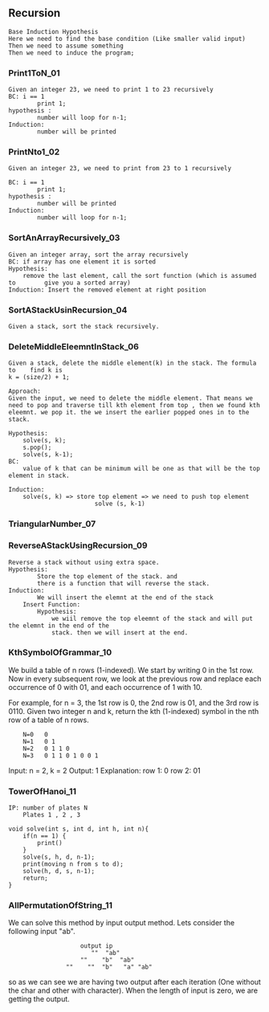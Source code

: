 ## Recursion
	Base Induction Hypothesis
	Here we need to find the base condition (Like smaller valid input)
	Then we need to assume something
	Then we need to induce the program;
### Print1ToN_01
	Given an integer 23, we need to print 1 to 23 recursively
	BC: i == 1
			print 1;
	hypothesis : 
			number will loop for n-1;
	Induction:
			number will be printed				
	
### PrintNto1_02
	Given an integer 23, we need to print from 23 to 1 recursively
	
	BC: i == 1
			print 1;
	hypothesis : 
			number will be printed
	Induction:
			number will loop for n-1;
	
### SortAnArrayRecursively_03		
	Given an integer array, sort the array recursively
	BC: if array has one element it is sorted
	Hypothesis:
		remove the last element, call the sort function (which is assumed to 		give you a sorted array)
	Induction: Insert the removed element at right position	

### SortAStackUsinRecursion_04		
	Given a stack, sort the stack recursively.

### DeleteMiddleEleemntInStack_06
	Given a stack, delete the middle element(k) in the stack. The formula to 	find k is 
	k = (size/2) + 1;
	
	Approach:
	Given the input, we need to delete the middle element. That means we need to pop and traverse till kth element from top , then we found kth eleemnt. we pop it. the we insert the earlier popped ones in to the stack.
	
	Hypothesis:
		solve(s, k);
		s.pop();
		solve(s, k-1);
	BC:
		value of k that can be minimum will be one as that will be the top element in stack.
	
	Induction:
		solve(s, k) => store top element => we need to push top element
							solve (s, k-1)
		
		
### TriangularNumber_07	

### ReverseAStackUsingRecursion_09

    Reverse a stack without using extra space.
    Hypothesis:
            Store the top element of the stack. and 
            there is a function that will reverse the stack.
    Induction: 
            We will insert the elemnt at the end of the stack
        Insert Function:
            Hypothesis:
                we wiil remove the top eleemnt of the stack and will put the elemnt in the end of the
                stack. then we will insert at the end.

### KthSymbolOfGrammar_10

We build a table of n rows (1-indexed). We start by writing 0 in the 1st row. 
Now in every subsequent row, we look at the previous row and replace each occurrence of 0 with 01, 
and each occurrence of 1 with 10.

For example, for n = 3, the 1st row is 0, the 2nd row is 01, and the 3rd row is 0110.
Given two integer n and k, return the kth (1-indexed) symbol in the nth row of a table of n rows.

        N=0   0
        N=1   0 1
        N=2   0 1 1 0
        N=3   0 1 1 0 1 0 0 1

Input: n = 2, k = 2
Output: 1
Explanation:
row 1: 0
row 2: 01  

### TowerOfHanoi_11
    IP: number of plates N
        Plates 1 , 2 , 3
    
    void solve(int s, int d, int h, int n){
        if(n == 1) {
            print()
        }
        solve(s, h, d, n-1);
        print(moving n from s to d);
        solve(h, d, s, n-1);
        return;
    }

### AllPermutationOfString_11

We can solve this method by input output method.
Lets consider the following input "ab".

                        output ip
                           ""  "ab"
                        ""    "b"  "ab"
                    ""    ""  "b"   "a" "ab"

so as we can see we are having two output after each iteration (One without the char and other with 
character). When the length of input is zero, we are getting the output.
